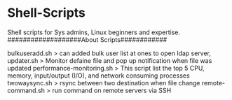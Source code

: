 # Shell-Scripts
Shell scripts for Sys admins, Linux beginners and expertise.  
###################About Scripts############  

bulkuseradd.sh > can added bulk user list at ones to open ldap server, 
updater.sh > Monitor defaine file and pop up notification when file was updated 
performance-monitoring.sh > This script list the top 5 CPU, memory, input/output (I/O), and network consuming processes
twowaysync.sh > rsync between two destination when file change 
remote-command.sh > run command on remote servers via SSH
